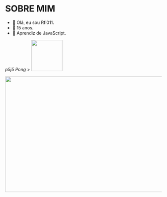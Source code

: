 # SOBRE MIM


- 👋 Olá,  eu sou Rfl011.
- 🌱 15 anos.
- 👀 Aprendiz de JavaScript.

*p5j5 Pong* > <a href="https://editor.p5js.org/rafael.carvalho.alves/full/niWWEb-GT" target="_blank"><img src="https://miro.medium.com/max/300/1*h9G7gjWQeQVwqkbhHVvOQg.png" width="100" height="100" target="_blank"></a>

<img src="https://1.bp.blogspot.com/-l000lwd-Myw/U0AGALICbmI/AAAAAAAADTQ/tXzjwQchI8U/s1600/3-11.gif" width="620" height="372"/>
